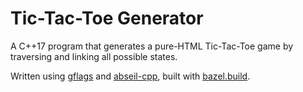 # Tic-Tac-Toe Generator

A C++17 program that generates a pure-HTML Tic-Tac-Toe game by traversing and
linking all possible states.

Written using [gflags](https://github.com/gflags/gflags) and
[abseil-cpp](https://github.com/abseil/abseil-cpp), built with
[bazel.build](https://bazel.build/).